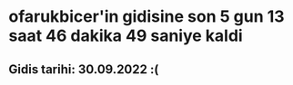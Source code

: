 # ofarukbicer'in gidisine son 5 gun 13 saat 46 dakika 49 saniye kaldi

## Gidis tarihi: 30.09.2022 :(